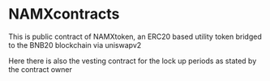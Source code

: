 # NAMXcontracts

This is public contract of NAMXtoken, an ERC20 based utility token bridged to the BNB20 blockchain via uniswapv2

Here there is also the vesting contract for the lock up periods as stated by the contract owner
